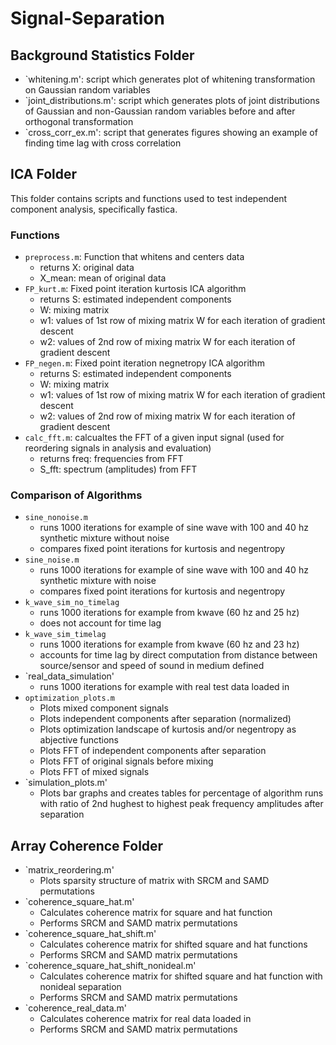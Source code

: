 # Signal-Separation


## Background Statistics Folder
- `whitening.m': script which generates plot of whitening transformation on Gaussian random variables
- `joint_distributions.m': script which generates plots of joint distributions of Gaussian and non-Gaussian random variables before and after orthogonal transformation
- `cross_corr_ex.m': script that generates figures showing an example of finding time lag with cross correlation


## ICA Folder
This folder contains scripts and functions used to test independent component analysis, specifically fastica.
### Functions
- `preprocess.m`: Function that whitens and centers data
    - returns X: original data
    - X_mean: mean of original data
- `FP_kurt.m`: Fixed point iteration kurtosis ICA algorithm
    - returns S: estimated independent components
    - W: mixing matrix
    - w1: values of 1st row of mixing matrix W for each iteration of gradient descent
    - w2: values of 2nd row of mixing matrix W for each iteration of gradient descent
- `FP_negen.m`: Fixed point iteration negnetropy ICA algorithm
    - returns S: estimated independent components
    - W: mixing matrix
    - w1: values of 1st row of mixing matrix W for each iteration of gradient descent
    - w2: values of 2nd row of mixing matrix W for each iteration of gradient descent
- `calc_fft.m`: calcualtes the FFT of a given input signal (used for reordering signals in analysis and evaluation)
    - returns freq: frequencies from FFT
    - S_fft: spectrum (amplitudes) from FFT

### Comparison of Algorithms
- `sine_nonoise.m`
    - runs 1000 iterations for example of sine wave with 100 and 40 hz synthetic mixture without noise
    - compares fixed point iterations for kurtosis and negentropy
- `sine_noise.m`
    - runs 1000 iterations for example of sine wave with 100 and 40 hz synthetic mixture with noise
    - compares fixed point iterations for kurtosis and negentropy
- `k_wave_sim_no_timelag`
    - runs 1000 iterations for example from kwave (60 hz and 25 hz) 
    - does not account for time lag
- `k_wave_sim_timelag`
    - runs 1000 iterations for example from kwave (60 hz and 23 hz) 
    - accounts for time lag by direct computation from distance between source/sensor and speed of sound in medium defined
- `real_data_simulation'
    - runs 1000 iterations for example with real test data loaded in
- `optimization_plots.m`
    - Plots mixed component signals
    - Plots independent components after separation (normalized)
    - Plots optimization landscape of kurtosis and/or negentropy as abjective functions  
    - Plots FFT of independent components after separation
    - Plots FFT of original signals before mixing
    - Plots FFT of mixed signals
- `simulation_plots.m'
    - Plots bar graphs and creates tables for percentage of algorithm runs with ratio of 2nd hughest to highest peak frequency amplitudes after separation


## Array Coherence Folder

- `matrix_reordering.m'
    - Plots sparsity structure of matrix with SRCM and SAMD permutations
- `coherence_square_hat.m'
    - Calculates coherence matrix for square and hat function
    - Performs SRCM and SAMD matrix permutations
- `coherence_square_hat_shift.m'
    - Calculates coherence matrix for shifted square and hat functions
    - Performs SRCM and SAMD matrix permutations
- `coherence_square_hat_shift_nonideal.m'
    - Calculates coherence matrix for shifted square and hat function with nonideal separation
    - Performs SRCM and SAMD matrix permutations
- `coherence_real_data.m'
    - Calculates coherence matrix for real data loaded in 
    - Performs SRCM and SAMD matrix permutations
    



